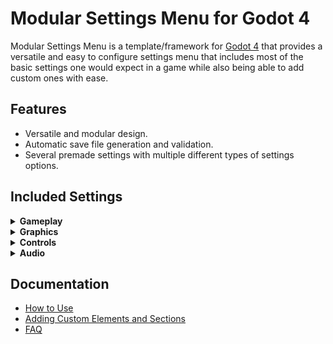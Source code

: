 # Modular Settings Menu for Godot 4

Modular Settings Menu is a template/framework for [Godot 4](https://godotengine.org/) that provides a versatile and easy to configure settings menu that includes most of the basic settings one would expect in a game while also being able to add custom ones with ease.

## Features

- Versatile and modular design.
- Automatic save file generation and validation.
- Several premade settings with multiple different types of settings options.

## Included Settings

<details><summary><b>Gameplay</b></summary>
<ul>
    <li>Field of View</li>
</ul>
</details>

<details><summary><b>Graphics</b></summary>
<ul>
    <li>Display Mode</li>
    <li>Resolution</li>
    <li>Max FPS</li>
    <li>Scaling Mode</li>
    <li>Anti Aliasing</li>
    <li>V-Sync</li>
    <li>Depth of Field</li>
    <li>Shadow Quality</li>
    <li>Glow Quality</li>
    <li>SSR Quality</li>
    <li>SSAO Quality</li>
    <li>SSIL Quality</li>
    <li>SDFGI Quality</li>
</ul>
</details>

<details><summary><b>Controls</b></summary>
<ul>
    <li>Mouse Sensitivity</li>
    <li>Invert Y-Axis</li>
    <li>Input Settings</li>
</ul>
</details>

<details><summary><b>Audio</b></summary>
<ul>
    <li>Master Volume</li>
    <li>Music Volume</li>
    <li>SFX Volume</li>
</ul>
</details>

## Documentation

- [How to Use](docs/how_to_use.md)
- [Adding Custom Elements and Sections](docs/custom_elements_and_sections.md)
- [FAQ](docs/faq.md)
